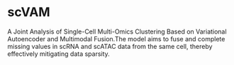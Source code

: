 # scVAM
A Joint Analysis of Single-Cell Multi-Omics Clustering Based on Variational Autoencoder and Multimodal Fusion.The model aims to fuse and complete missing values in scRNA and scATAC data from the same cell, thereby effectively mitigating data sparsity.
